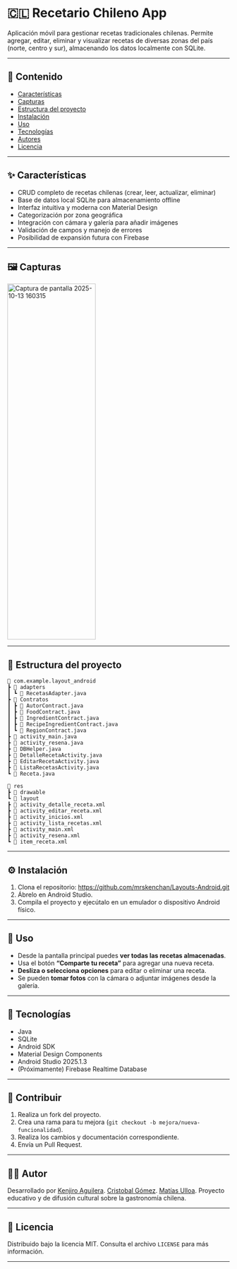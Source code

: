 # 🇨🇱 Recetario Chileno App

Aplicación móvil para gestionar recetas tradicionales chilenas. Permite agregar, editar, eliminar y visualizar recetas de diversas zonas del país (norte, centro y sur), almacenando los datos localmente con SQLite.  

---

## 📑 Contenido
- [Características](#características)
- [Capturas](#capturas)
- [Estructura del proyecto](#estructura-del-proyecto)
- [Instalación](#instalación)
- [Uso](#uso)
- [Tecnologías](#tecnologías)
- [Autores](#autores)
- [Licencia](#licencia)

---

## ✨ Características
- CRUD completo de recetas chilenas (crear, leer, actualizar, eliminar)
- Base de datos local SQLite para almacenamiento offline
- Interfaz intuitiva y moderna con Material Design
- Categorización por zona geográfica
- Integración con cámara y galería para añadir imágenes
- Validación de campos y manejo de errores
- Posibilidad de expansión futura con Firebase

---

## 🖼️ Capturas
<img width="200" height="806" alt="Captura de pantalla 2025-10-13 160315" src="https://github.com/user-attachments/assets/7e407dfe-6d31-43b1-aa4f-53f9afd0d941" />


---

## 🧩 Estructura del proyecto
```
📁 com.example.layout_android
┣ 📁 adapters
┃ ┗ 📄 RecetasAdapter.java
┣ 📁 Contratos
┃ ┣ 📄 AutorContract.java
┃ ┣ 📄 FoodContract.java
┃ ┣ 📄 IngredientContract.java
┃ ┣ 📄 RecipeIngredientContract.java
┃ ┗ 📄 RegionContract.java
┣ 📄 activity_main.java
┣ 📄 activity_resena.java
┣ 📄 DBHelper.java
┣ 📄 DetalleRecetaActivity.java
┣ 📄 EditarRecetaActivity.java
┣ 📄 ListaRecetasActivity.java
┗ 📄 Receta.java

📁 res
┣ 📁 drawable
┗ 📁 layout
┣ 📄 activity_detalle_receta.xml
┣ 📄 activity_editar_receta.xml
┣ 📄 activity_inicios.xml
┣ 📄 activity_lista_recetas.xml
┣ 📄 activity_main.xml
┣ 📄 activity_resena.xml
┗ 📄 item_receta.xml
```
---

## ⚙️ Instalación
1. Clona el repositorio:  https://github.com/mrskenchan/Layouts-Android.git
2. Ábrelo en Android Studio.  
3. Compila el proyecto y ejecútalo en un emulador o dispositivo Android físico.  

---

## 🚀 Uso
- Desde la pantalla principal puedes **ver todas las recetas almacenadas**.  
- Usa el botón **“Comparte tu receta”** para agregar una nueva receta.  
- **Desliza o selecciona opciones** para editar o eliminar una receta.  
- Se pueden **tomar fotos** con la cámara o adjuntar imágenes desde la galería.  

---

## 🧰 Tecnologías
- Java  
- SQLite  
- Android SDK  
- Material Design Components  
- Android Studio 2025.1.3  
- (Próximamente) Firebase Realtime Database  

---

## 🤝 Contribuir
1. Realiza un fork del proyecto.  
2. Crea una rama para tu mejora (`git checkout -b mejora/nueva-funcionalidad`).  
3. Realiza los cambios y documentación correspondiente.  
4. Envía un Pull Request.  

---

## 👨‍💻 Autor
Desarrollado por 
[Kenjiro Aguilera](https://github.com/mrskenchan).
[Cristobal Gómez](https://github.com/cristobalGomez189).
[Matías Ulloa](https://github.com/Hankk21).
Proyecto educativo y de difusión cultural sobre la gastronomía chilena.

---

## 🧾 Licencia
Distribuido bajo la licencia MIT. Consulta el archivo `LICENSE` para más información.  

---

